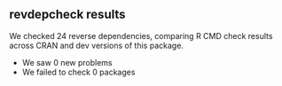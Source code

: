 ## revdepcheck results

We checked 24 reverse dependencies, comparing R CMD check results across CRAN and dev versions of this package.

 * We saw 0 new problems
 * We failed to check 0 packages
